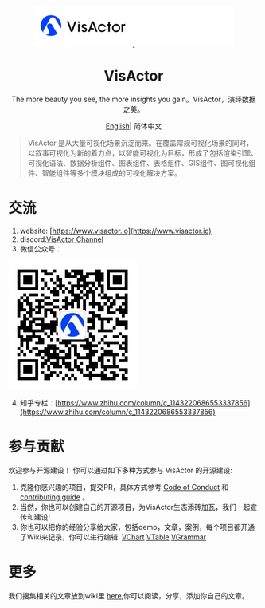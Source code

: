 <div align="center">
  <a href="https://github.com/VisActor#gh-light-mode-only" target="_blank">
    <img alt="VisActor Logo" width="200" src="https://github.com/VisActor/.github/blob/main/profile/logo_500_200_light.svg"/>
  </a>
  <a href="https://github.com/VisActor#gh-dark-mode-only" target="_blank">
    <img alt="VisActor Logo" width="200" src="https://github.com/VisActor/.github/blob/main/profile/logo_500_200_dark.svg"/>
  </a>
</div>

<div align="center">
  <h1>VisActor</h1>
</div>

<div align="center">

The more beauty you see, the more insights you gain。VisActor，演绎数据之美。




</div>

<div align="center">

[English](https://github.com/VisActor/.github/blob/main/profile/README.md)| 简体中文

</div>

> VisActor 是从大量可视化场景沉淀而来。在覆盖常规可视化场景的同时，以叙事可视化为新的着力点，以智能可视化为目标，形成了包括渲染引擎、可视化语法、数据分析组件、图表组件、表格组件、GIS组件、图可视化组件、智能组件等多个模块组成的可视化解决方案。

# 交流
1. website: [https://www.visactor.io](https://www.visactor.io)
2. discord:[VisActor Channel](https://discord.gg/3wPyxVyH6m)
3. 微信公众号：

![VisActor](https://github.com/VisActor/.github/blob/main/profile/qrcode_for_gh_ee9bdf2e571c_258.jpg?raw=true)

4. 知乎专栏：[https://www.zhihu.com/column/c_1143220686553337856](https://www.zhihu.com/column/c_1143220686553337856)



# 参与贡献
欢迎参与开源建设！
你可以通过如下多种方式参与 VisActor 的开源建设:
1. 克隆你感兴趣的项目，提交PR，具体方式参考 [Code of Conduct](https://github.com/VisActor/VChart/blob/develop/CODE_OF_CONDUCT.md) 和 [contributing guide](https://github.com/VisActor/VChart/blob/develop/CONTRIBUTING.zh-CN.md) 。
2. 当然，你也可以创建自己的开源项目，为VisActor生态添砖加瓦，我们一起宣传和建设!
3. 你也可以把你的经验分享给大家，包括demo，文章，案例，每个项目都开通了Wiki来记录，你可以进行编辑.
  [VChart](https://github.com/VisActor/VChart/wiki/Showcase-Your-Visualizations-Created-Using-@visactor-vchart)
  [VTable](https://github.com/VisActor/VTable/wiki/Showcase-Your-Visualizations-Created-Using-@visactor-vtable)
  [VGrammar](https://github.com/VisActor/VGrammar/wiki/Showcase-Your-Visualizations-Created-Using-@visactor-vgrammar)

# 更多
我们搜集相关的文章放到wiki里 [here](https://github.com/VisActor/.github/wiki/All-articles-about-VisActor),你可以阅读，分享，添加你自己的文章。

